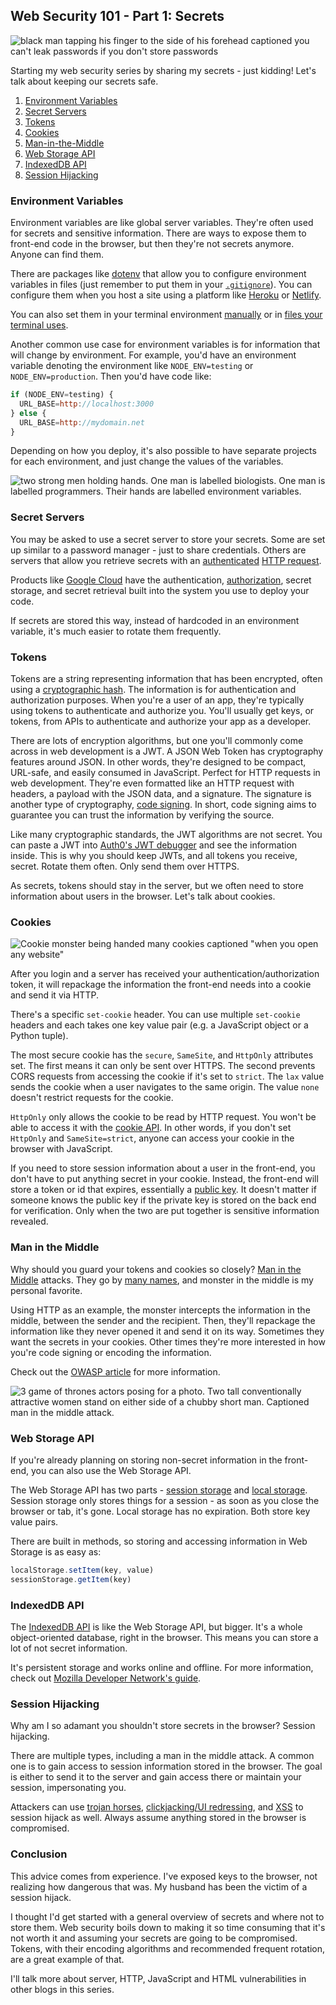 ## Web Security 101 - Part 1: Secrets

![black man tapping his finger to the side of his forehead captioned you can't leak passwords if you don't store passwords](https://images.abbeyperini.com/security-series/password.png)

Starting my web security series by sharing my secrets - just kidding! Let's talk about keeping our secrets safe.

1. [Environment Variables](#environment-variables)
2. [Secret Servers](#secret-servers)
3. [Tokens](#tokens)
4. [Cookies](#cookies)
5. [Man-in-the-Middle](#man-in-the-middle)
6. [Web Storage API](#web-storage-api)
7. [IndexedDB API](#indexeddb-api)
8. [Session Hijacking](#session-hijacking)

### Environment Variables

Environment variables are like global server variables. They're often used for secrets and sensitive information. There are ways to expose them to front-end code in the browser, but then they're not secrets anymore. Anyone can find them.

There are packages like [dotenv](https://www.npmjs.com/package/dotenv) that allow you to configure environment variables in files (just remember to put them in your [`.gitignore`](/blog.html?blog=gitPanic-1#:~:text=a%20file%20called-,.gitignore,-in%20the%20root)). You can configure them when you host a site using a platform like [Heroku](https://devcenter.heroku.com/articles/config-vars) or [Netlify](https://docs.netlify.com/configure-builds/environment-variables/).

You can also set them in your terminal environment [manually](https://www.schrodinger.com/kb/1842) or in [files your terminal uses](https://www.digitalocean.com/community/tutorials/how-to-read-and-set-environmental-and-shell-variables-on-linux#:~:text=has%20been%20unset.-,Setting%20Environmental%20Variables%20at%20Login,-We%E2%80%99ve%20already%20mentioned).

Another common use case for environment variables is for information that will change by environment. For example, you'd have an environment variable denoting the environment like `NODE_ENV=testing` or `NODE_ENV=production`. Then you'd have code like:

```JavaScript
if (NODE_ENV=testing) {
  URL_BASE=http://localhost:3000
} else {
  URL_BASE=http://mydomain.net
}
```

Depending on how you deploy, it's also possible to have separate projects for each environment, and just change the values of the variables.

![two strong men holding hands. One man is labelled biologists. One man is labelled programmers. Their hands are labelled environment variables.](https://images.abbeyperini.com/security-series/variables.jpg)

### Secret Servers

You may be asked to use a secret server to store your secrets. Some are set up similar to a password manager - just  to share credentials. Others are servers that allow you retrieve secrets with an [authenticated](/blog.html?blog=HTTP-5) [HTTP request](/blog.html?blog=HTTP-3).

Products like [Google Cloud](https://cloud.google.com/secret-manager) have the authentication, [authorization](/blog.html?blog=HTTP-5#:~:text=Authentication%20is%20proving%20who%20you%20are.%20Authorization%20is%20being%20granted%20access%20based%20on%20who%20you%20are.), secret storage, and secret retrieval built into the system you use to deploy your code.

If secrets are stored this way, instead of hardcoded in an environment variable, it's much easier to rotate them frequently.

### Tokens

Tokens are a string representing information that has been encrypted, often using a [cryptographic hash](https://en.wikipedia.org/wiki/Cryptographic_hash_function). The information is for authentication and authorization purposes. When you're a user of an app, they're typically using tokens to authenticate and authorize you. You'll usually get keys, or tokens, from APIs to authenticate and authorize your app as a developer.

There are lots of encryption algorithms, but one you'll commonly come across in web development is a JWT. A JSON Web Token has cryptography features around JSON. In other words, they're designed to be compact, URL-safe, and easily consumed in JavaScript. Perfect for HTTP requests in web development. They're even formatted like an HTTP request with headers, a payload with the JSON data, and a signature. The signature is another type of cryptography, [code signing](https://en.wikipedia.org/wiki/Code_signing). In short, code signing aims to guarantee you can trust the information by verifying the source.

Like many cryptographic standards, the JWT algorithms are not secret. You can paste a JWT into [Auth0's JWT debugger](https://jwt.io/) and see the information inside. This is why you should keep JWTs, and all tokens you receive, secret. Rotate them often. Only send them over HTTPS.

As secrets, tokens should stay in the server, but we often need to store information about users in the browser. Let's talk about cookies.

### Cookies

![Cookie monster being handed many cookies captioned "when you open any website"](https://images.abbeyperini.com/security-series/cookie-monster.jpeg)

After you login and a server has received your authentication/authorization token, it will repackage the information the front-end needs into a cookie and send it via HTTP.

There's a specific `set-cookie` header. You can use multiple `set-cookie` headers and each takes one key value pair (e.g. a JavaScript object or a Python tuple).

The most secure cookie has the `secure`, `SameSite`, and `HttpOnly` attributes set. The first means it can only be sent over HTTPS. The second prevents CORS requests from accessing the cookie if it's set to `strict`. The `lax` value  sends the cookie when a user navigates to the same origin. The value `none` doesn't restrict requests for the cookie.

`HttpOnly` only allows the cookie to be read by HTTP request. You won't be able to access it with the [cookie API](https://developer.mozilla.org/en-US/docs/Web/API/Document/cookie). In other words, if you don't set `HttpOnly` and `SameSite=strict`, anyone can access your cookie in the browser with JavaScript.

If you need to store session information about a user in the front-end, you don't have to put anything secret in your cookie. Instead, the front-end will store a token or id that expires, essentially a [public key](https://en.wikipedia.org/wiki/Public-key_cryptography). It doesn't matter if someone knows the public key if the private key is stored on the back end for verification. Only when the two are put together is sensitive information revealed.

### Man in the Middle

Why should you guard your tokens and cookies so closely? [Man in the Middle](https://owasp.org/www-community/attacks/Manipulator-in-the-middle_attack) attacks. They go by [many names](https://en.wikipedia.org/wiki/Man-in-the-middle_attack), and monster in the middle is my personal favorite.

Using HTTP as an example, the monster intercepts the information in the middle, between the sender and the recipient. Then, they'll repackage the information like they never opened it and send it on its way. Sometimes they want the secrets in your cookies. Other times they're more interested in how you're code signing or encoding the information.

Check out the [OWASP article](https://owasp.org/www-community/attacks/Manipulator-in-the-middle_attack) for more information.

![3 game of thrones actors posing for a photo. Two tall conventionally attractive women stand on either side of a chubby short man. Captioned man in the middle attack.](https://images.abbeyperini.com/security-series/man-in-the-middle.jpg)

### Web Storage API

If you're already planning on storing non-secret information in the front-end, you can also use the Web Storage API.

The Web Storage API has two parts - [session storage](https://developer.mozilla.org/en-US/docs/Web/API/Window/sessionStorage) and [local storage](https://developer.mozilla.org/en-US/docs/Web/API/Window/localStorage). Session storage only stores things for a session - as soon as you close the browser or tab, it's gone. Local storage has no expiration. Both store key value pairs.

There are built in methods, so storing and accessing information in Web Storage is as easy as:

```JavaScript
localStorage.setItem(key, value)
sessionStorage.getItem(key)
```

### IndexedDB API

The [IndexedDB API](https://developer.mozilla.org/en-US/docs/Web/API/IndexedDB_API) is like the Web Storage API, but bigger. It's a whole object-oriented database, right in the browser. This means you can store a lot of not secret information.

It's persistent storage and works online and offline. For more information, check out [Mozilla Developer Network's guide](https://developer.mozilla.org/en-US/docs/Web/API/IndexedDB_API/Using_IndexedDB).

### Session Hijacking

Why am I so adamant you shouldn't store secrets in the browser? Session hijacking.

There are multiple types, including a man in the middle attack. A common one is to gain access to session information stored in the browser. The goal is either to send it to the server and gain access there or maintain your session, impersonating you.

Attackers can use [trojan horses](https://owasp.org/www-community/attacks/Man-in-the-browser_attack), [clickjacking/UI redressing](https://www.geeksforgeeks.org/clickjacking-ui-redressing/), and [XSS](https://owasp.org/www-community/attacks/xss/) to session hijack as well. Always assume anything stored in the browser is compromised.

### Conclusion

This advice comes from experience. I've exposed keys to the browser, not realizing how dangerous that was. My husband has been the victim of a session hijack.

I thought I'd get started with a general overview of secrets and where not to store them. Web security boils down to making it so time consuming that it's not worth it and assuming your secrets are going to be compromised. Tokens, with their encoding algorithms and recommended frequent rotation, are a great example of that.

I'll talk more about server, HTTP, JavaScript and HTML vulnerabilities in other blogs in this series.
